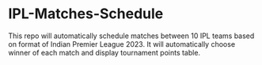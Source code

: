 # IPL-Matches-Schedule
This repo will automatically schedule matches between 10 IPL teams based on format of Indian Premier League 2023. It will automatically choose winner of each match and display tournament points table.
